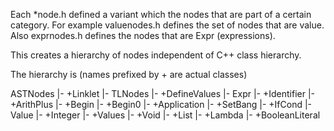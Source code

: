 Each *node.h defined a variant which the nodes that are part of
a certain category. For example valuenodes.h defines the set of nodes
that are value. Also exprnodes.h defines the nodes that are Expr (expressions).

This creates a hierarchy of nodes independent of C++ class hierarchy.

The hierarchy is (names prefixed by + are actual classes)

ASTNodes
|- +Linklet
|- TLNodes
   |- +DefineValues
   |- Expr
      |- +Identifier
      |- +ArithPlus
      |- +Begin
      |- +Begin0
      |- +Application
      |- +SetBang
      |- +IfCond
      |- Value
         |- +Integer
         |- +Values
         |- +Void
         |- +List
         |- +Lambda
         |- +BooleanLiteral